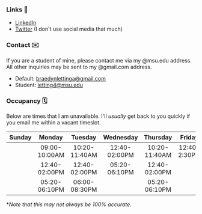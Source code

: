 ### Links 🔗
- [LinkedIn](https://www.linkedin.com/in/braedynl/)
- [Twitter](https://twitter.com/__braedynl) (I don't use social media that much)

### Contact ✉️
If you are a student of mine, please contact me via my @msu.edu address. All other inquiries may be sent to my @gmail.com address.
- Default: braedynlettinga@gmail.com
- Student: letting4@msu.edu

### Occupancy 🗓️
Below are times that I am unavailable. I'll *usually* get back to you quickly if you email me within a vacant timeslot.

| Sunday | Monday | Tuesday | Wednesday | Thursday | Friday | Saturday |
| :---:  | :---:  | :---:   | :---:     | :---:    | :---:  | :---:    |
|| 09:00-10:00AM  | 10:20-11:40AM | 12:40-02:00PM | 10:20-11:40AM | 12:40-2:30PM ||
|| 12:40-02:00PM  | 12:40-02:00PM | 05:20-06:10PM | 12:40-02:00PM |||
|| 05:20-06:10PM  | 06:00-08:30PM |               | 05:20-06:10PM |||

**Note that this may not always be 100% accurate.*
